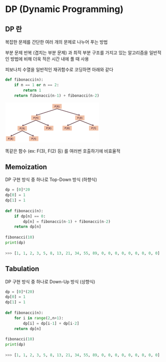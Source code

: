 # DP (Dynamic Programming)

## DP 란

복잡한 문제를 간단한 여러 개의 문제로 나누어 푸는 방법

부분 문제 반복 (겹치는 부분 문제) 과 최적 부분 구조를 가지고 있는 알고리즘을 일반적인 방법에 비해 더욱 적은 시간 내에 풀 때 사용

피보나치 수열을 일반적인 재귀함수로 코딩하면 아래와 같다

```python
def fibonacci(n):
    if n == 1 or n == 2:
        return 1
    return fibonacci(n-1) + fibonacci(n-2)
```

![dp](dp.png)

똑같은 함수 (ex: F(3), F(2) 등) 를 여러번 호출하기에 비효율적

## Memoization

DP 구현 방식 중 하나로 Top-Down 방식 (하향식)

```python
dp = [0]*20
dp[0] = 1 
dp[1] = 1

def fibonacci(n):
    if dp[n] == 0:
        dp[n] = fibonacci(n-1) + fibonacci(n-2)
    return dp[n]

fibonacci(10)
print(dp)

>>> [1, 1, 2, 3, 5, 8, 13, 21, 34, 55, 89, 0, 0, 0, 0, 0, 0, 0, 0, 0]
```

## Tabulation

DP 구현 방식 중 하나로 Down-Up 방식 (상향식)

```python
dp = [0]*(20)
dp[0] = 1
dp[1] = 1

def fibonacci(n):
    for i in range(2,n+1):
        dp[i] = dp[i-1] + dp[i-2]
    return dp[n]

fibonacci(10)
print(dp)

>>> [1, 1, 2, 3, 5, 8, 13, 21, 34, 55, 89, 0, 0, 0, 0, 0, 0, 0, 0, 0]
```
